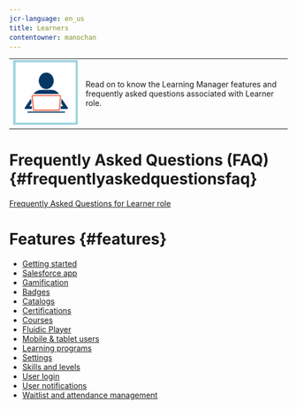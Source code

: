 ```yaml
---
jcr-language: en_us
title: Learners
contentowner: manochan
---
```



<table> 
 <tbody>
  <tr> 
   <td><img src="assets/learner2.png"></td> 
   <td><p>Read on to know the Learning Manager features and frequently asked questions associated with Learner role.&nbsp;</p></td> 
  </tr> 
 </tbody>
</table>

# Frequently Asked Questions (FAQ)  {#frequentlyaskedquestionsfaq}

[Frequently Asked Questions for Learner role](learners/frequently-asked-questions-for-learners.md)

# Features  {#features}

* [Getting started](learners/feature-summary/getting-started.md)
* [Salesforce app](learners/feature-summary/sfdc-app.md)&nbsp;
* [Gamification](learners/feature-summary/gamification.md)
* [Badges](learners/feature-summary/badges.md)
* [Catalogs](learners/feature-summary/catalogs.md)
* [Certifications](learners/feature-summary/certifications.md)
* [Courses](learners/feature-summary/courses.md)
* [Fluidic Player](learners/feature-summary/fluidic-player.md)
* [Mobile & tablet users](learners/feature-summary/ipad-android-tablet-users.md)
* [Learning programs](learners/feature-summary/learning-programs.md)
* [Settings](learners/feature-summary/settings.md)
* [Skills and levels](learners/feature-summary/skills-levels.md)
* [User login](learners/feature-summary/user-login.md)
* [User notifications](learners/feature-summary/user-notifications.md)
* [Waitlist and attendance management](learners/feature-summary/waitlist-attendance-management.md)

&nbsp;
